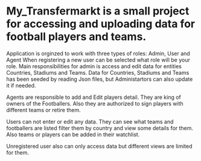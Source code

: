# My_Transfermarkt is a small project for accessing and uploading data for football players and teams.

Application is orginzed to work with three types of roles: Admin, User and Agent
When registering a new user can be selected what role will be your role.
Main responsibilities for admin is access and edit data for entities Countries, Stadiums and Teams.
Data for Countries, Stadiums and Teams has been seeded by reading Json files, but Administartors can also update it if needed.

Agents are responsible to add and Edit players detail. They are king of owners of the Footballers. Also they are authorized to sign players with different teams or retire them.

Users can not enter or edit any data. They can see what teams and footballers are listed filter them by country and view some details for them. Also teams or players can be added in their watchlist.

Unregistered user also can only access data but different views are limited for them.
